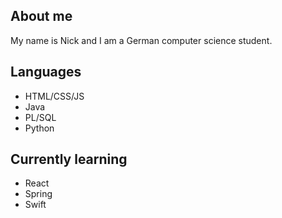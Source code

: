 ## About me
My name is Nick and I am a German computer science student.

## Languages
- HTML/CSS/JS
- Java
- PL/SQL
- Python

## Currently learning
- React
- Spring
- Swift
<!---
itsTrenzen/itsTrenzen is a ✨ special ✨ repository because its `README.md` (this file) appears on your GitHub profile.
You can click the Preview link to take a look at your changes.
--->
